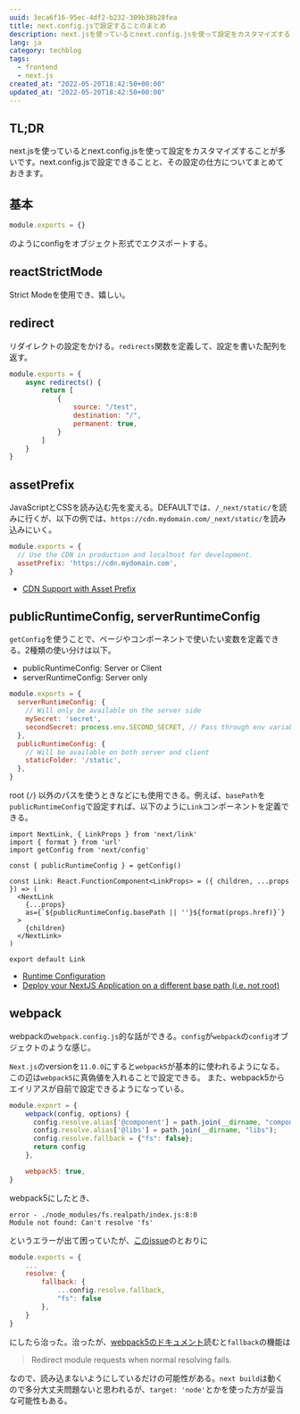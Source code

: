 ```yaml
---
uuid: 3eca6f16-95ec-4df2-b232-309b38b28fea
title: next.config.jsで設定することのまとめ
description: next.jsを使っているとnext.config.jsを使って設定をカスタマイズすることが多いです。next.config.jsで設定できることと、その設定の仕方についてまとめておきます。
lang: ja
category: techblog
tags:
  - frontend
  - next.js
created_at: "2022-05-20T18:42:50+00:00"
updated_at: "2022-05-20T18:42:50+00:00"
---
```


## TL;DR

next.jsを使っているとnext.config.jsを使って設定をカスタマイズすることが多いです。next.config.jsで設定できることと、その設定の仕方についてまとめておきます。

## 基本

```javascript title=next.config.js
module.exports = {}
```

のようにconfigをオブジェクト形式でエクスポートする。

## reactStrictMode

Strict Modeを使用でき、嬉しい。

## redirect

リダイレクトの設定をかける。`redirects`関数を定義して、設定を書いた配列を返す。

```javascript title=next.config.js
module.exports = {
    async redirects() {
        return [
            {
                source: "/test",
                destination: "/",
                permanent: true,
            }
        ]
    }
}
```

## assetPrefix

JavaScriptとCSSを読み込む先を変える。DEFAULTでは、`/_next/static/`を読みに行くが、以下の例では、`https://cdn.mydomain.com/_next/static/`を読み込みにいく。

```javascript title=next.config.js
module.exports = {
  // Use the CDN in production and localhost for development.
  assetPrefix: 'https://cdn.mydomain.com',
}
```

- [CDN Support with Asset Prefix](https://nextjs.org/docs/api-reference/next.config.js/cdn-support-with-asset-prefix)

## publicRuntimeConfig, serverRuntimeConfig

`getConfig`を使うことで、ページやコンポーネントで使いたい変数を定義できる。2種類の使い分けは以下。

- publicRuntimeConfig: Server or Client
- serverRuntimeConfig: Server only

```javascript title=next.config.js
module.exports = {
  serverRuntimeConfig: {
    // Will only be available on the server side
    mySecret: 'secret',
    secondSecret: process.env.SECOND_SECRET, // Pass through env variables
  },
  publicRuntimeConfig: {
    // Will be available on both server and client
    staticFolder: '/static',
  },
}
```

root (`/`) 以外のパスを使うときなどにも使用できる。例えば、`basePath`を`publicRuntimeConfig`で設定すれば、以下のように`Link`コンポーネントを定義できる。

```jsx:title:Link.tsx
import NextLink, { LinkProps } from 'next/link'
import { format } from 'url'
import getConfig from 'next/config'

const { publicRuntimeConfig } = getConfig()

const Link: React.FunctionComponent<LinkProps> = ({ children, ...props }) => (
  <NextLink
    {...props}
    as={`${publicRuntimeConfig.basePath || ''}${format(props.href)}`}
  >
    {children}
  </NextLink>
)

export default Link
```

- [Runtime Configuration](https://nextjs.org/docs/api-reference/next.config.js/runtime-configuration)
- [Deploy your NextJS Application on a different base path (i.e. not root)](https://levelup.gitconnected.com/deploy-your-nextjs-application-on-a-different-base-path-i-e-not-root-1c4d210cce8a)

## webpack

webpackの`webpack.config.js`的な話ができる。`config`が`webpack`の`config`オブジェクトのような感じ。

`Next.js`のversionを`11.0.0`にすると`webpack5`が基本的に使われるようになる。この辺は`webpack5`に真偽値を入れることで設定できる。
また、webpack5からエイリアスが自前で設定できるようになっている。

```javascript title=next.config.js
module.export = {
    webpack(config, options) {
      config.resolve.alias['@component'] = path.join(__dirname, "component");
      config.resolve.alias['@libs'] = path.join(__dirname, "libs");
      config.resolve.fallback = {"fs": false};
      return config
    },

    webpack5: true,
}
```

webpack5にしたとき、

```
error - ./node_modules/fs.realpath/index.js:8:0
Module not found: Can't resolve 'fs'
```

というエラーが出て困っていたが、[このissue](https://github.com/webpack-contrib/css-loader/issues/447#issuecomment-761853289)のとおりに

```js
module.exports = {
    ...
    resolve: {
        fallback: {
            ...config.resolve.fallback,
            "fs": false
        },
    }
}
```

にしたら治った。治ったが、[webpack5のドキュメント](https://webpack.js.org/configuration/resolve/#resolvefallback)読むと`fallback`の機能は

> Redirect module requests when normal resolving fails.

なので、読み込まないようにしているだけの可能性がある。`next build`は動くので多分大丈夫問題ないと思われるが、`target: 'node'`とかを使った方が妥当な可能性もある。
